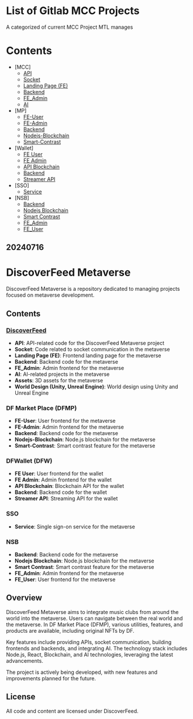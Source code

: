 # List of Gitlab MCC Projects

A categorized of current MCC Project MTL manages

# Contents

- [MCC]
    - [API](dev-api-metaverse.metacasinocity.io) 
    - [Socket](dev-socket-metaverse.metacasinocity.io)
    - [Landing Page (FE)](https://gitlab-new.bap.jp/BAPSoftware/outsource/bapsw.s0189.mga/mga-frontend-demo.git) 
    - [Backend](https://gitlab-new.bap.jp/BAPSoftware/outsource/bapsw.s0189.mga/mga_java_backend.git)
    - [FE_Admin](https://gitlab-new.bap.jp/BAPSoftware/outsource/bapsw.s0189.mga/mga_fe_admin.git) 
    - [AI](https://gitlab-new.bap.jp/BAPSoftware/outsource/bapsw.s0189.mga/ai_mga.git)
- [MP]
    - [FE-User](https://gitlab-new.bap.jp/BAPSoftware/outsource/bapsw.s0162.mcc_nft/mcc-web-user.git) 
    - [FE-Admin](https://gitlab-new.bap.jp/BAPSoftware/outsource/bapsw.s0162.mcc_nft/mcc-web-admin.git)
    - [Backend](https://gitlab-new.bap.jp/BAPSoftware/outsource/bapsw.s0162.mcc_nft/mcc-backend.git) 
    - [Nodejs-Blockchain](https://gitlab-new.bap.jp/BAPSoftware/outsource/bapsw.s0162.mcc_nft/mcc-node-server.git)
    - [Smart-Contrast](https://gitlab-new.bap.jp/BAPSoftware/outsource/bapsw.s0162.mcc_nft/mcc-smart-contract.git) 
- [Wallet]
    - [FE User](https://gitlab-new.bap.jp/BAPSoftware/outsource/bapsw.s0189.mga/mcc_wallet_user.git)
    - [FE Admin](https://gitlab-new.bap.jp/BAPSoftware/outsource/bapsw.s0189.mga/mcc_wallet_admin.git)
    - [API Blockchain](https://gitlab-new.bap.jp/BAPSoftware/outsource/bapsw.s0189.mga/mcc_wallet_blockchain_service_new.git)
    - [Backend](https://gitlab-new.bap.jp/BAPSoftware/outsource/bapsw.s0189.mga/mcc_wallet.git)
    - [Streamer API](https://gitlab-new.bap.jp/BAPSoftware/outsource/bapsw.s0189.mga/mcc_wallet_streamer_new.git)
- [SSO]
    - [Service](https://gitlab-new.bap.jp/BAPSoftware/outsource/bapsw.s0196.mcc_hn/sso_service.git)
- [NSB]
    - [Backend](https://gitlab-new.bap.jp/BAPSoftware/outsource/bapsw.s0162.mcc_nft/mcc-backend.git)
    - [Nodejs Blockchain](https://gitlab-new.bap.jp/BAPSoftware/outsource/bapsw.s0162.mcc_nft/mcc-node-server.git)
    - [Smart Contrast](https://gitlab-new.bap.jp/BAPSoftware/outsource/bapsw.s0162.mcc_nft/mcc-smart-contract.git)
    - [FE_Admin](https://gitlab-new.bap.jp/BAPSoftware/outsource/bapsw.s0162.mcc_nft/mcc-web-admin.git)
    - [FE_User](https://gitlab-new.bap.jp/BAPSoftware/outsource/bapsw.s0162.mcc_nft/mcc-web-user.git)





20240716
---

# DiscoverFeed Metaverse

DiscoverFeed Metaverse is a repository dedicated to managing projects focused on metaverse development.

## Contents

### [DiscoverFeed](https://github.com/discoverfeed/DF)
- **API**: API-related code for the DiscoverFeed Metaverse project
- **Socket**: Code related to socket communication in the metaverse
- **Landing Page (FE)**: Frontend landing page for the metaverse
- **Backend**: Backend code for the metaverse
- **FE_Admin**: Admin frontend for the metaverse
- **AI**: AI-related projects in the metaverse
- **Assets**: 3D assets for the metaverse
- **World Design (Unity, Unreal Engine)**: World design using Unity and Unreal Engine

### DF Market Place (DFMP)
- **FE-User**: User frontend for the metaverse
- **FE-Admin**: Admin frontend for the metaverse
- **Backend**: Backend code for the metaverse
- **Nodejs-Blockchain**: Node.js blockchain for the metaverse
- **Smart-Contrast**: Smart contrast feature for the metaverse

### DFWallet (DFW)
- **FE User**: User frontend for the wallet
- **FE Admin**: Admin frontend for the wallet
- **API Blockchain**: Blockchain API for the wallet
- **Backend**: Backend code for the wallet
- **Streamer API**: Streaming API for the wallet

### SSO
- **Service**: Single sign-on service for the metaverse

### NSB
- **Backend**: Backend code for the metaverse
- **Nodejs Blockchain**: Node.js blockchain for the metaverse
- **Smart Contrast**: Smart contrast feature for the metaverse
- **FE_Admin**: Admin frontend for the metaverse
- **FE_User**: User frontend for the metaverse

## Overview
DiscoverFeed Metaverse aims to integrate music clubs from around the world into the metaverse. Users can navigate between the real world and the metaverse. In DF Market Place (DFMP), various utilities, features, and products are available, including original NFTs by DF.

Key features include providing APIs, socket communication, building frontends and backends, and integrating AI. The technology stack includes Node.js, React, Blockchain, and AI technologies, leveraging the latest advancements.

The project is actively being developed, with new features and improvements planned for the future.

## License
All code and content are licensed under DiscoverFeed.
